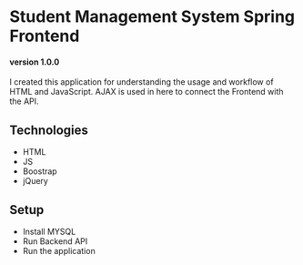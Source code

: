 # Student Management System Spring Frontend
#### version 1.0.0
I created this application for understanding the usage and workflow
of HTML and JavaScript. AJAX is used in here to connect the Frontend with the API.

## Technologies

- HTML
- JS
- Boostrap
- jQuery

## Setup

- Install MYSQL
- Run Backend API
- Run the application
